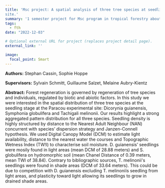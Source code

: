 ```yaml
---
title: 'Msc project: A spatial analysis of three tree species at seedling stage on parcel 16 of Paracou experimental
site.'
summary: '1 semester project for Msc program in tropical forestry about the regeneration conditions of *Dicorynia guianensis, Tachigali melinonii* and *Symphonia globulifera*.'
tags: 
  - fth
date: "2022-12-03"

# Optional external URL for project (replaces project detail page).
external_link: ''

image:
  focal_point: Smart
---
```


**Authors:** Stephan Cassin, Sophie Hoppe

**Supervisors:** Sylvain Schmitt, Guillaume Salzet, Melaine Aubry-Kientz

**Abstract:** Forest regeneration is governed by regeneration of tree species and individuals, regulated by biotic and abiotic factors.
In this study we were interested in the spatial distribution of three tree species at the seedling stage at the Paracou
experimental site: Dicorynia guianensis, Symphonia globulifera and Tachigali melinonii. Our results highlight a strong
aggregated pattern distribution for all three species. Seedling density is highly structured by distance to the Nearest
Adult Neighbour (NAN) concurrent with species’ dispersion strategy and Janzen-Connell hypothesis. We used Digital
Canopy Model (DCM) to estimate light availability, distance to the nearest water the courses and Topographic Wetness
Index (TW!I) to characterise soil moisture. D. guianensis’ seedlings were mosily found in light areas (mean DCM of 28.88
meters) and S. globulifera on hydromorphic soil (mean Chanel Distance of 0.39 meters, mean TWI of 38.84). Contrary to
bibliographic sources, T. melinonii's seedlings were found in shade areas (DCM of 33.64 meters). This could be due to
competition with D. guianensis excluding T. melinoniïs seedling from light areas, and plasticity toward light allowing its
seedlings to grow in drained shade areas.
